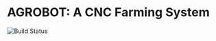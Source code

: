 # AGROBOT: A CNC Farming System
![Build Status](https://img.shields.io/badge/Build-In%20Progress-yellow)